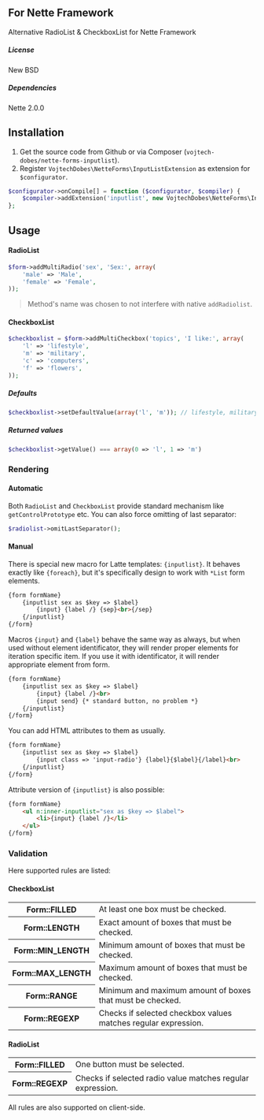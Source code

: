 ## For Nette Framework

Alternative RadioList & CheckboxList for Nette Framework

##### License

New BSD

##### Dependencies

Nette 2.0.0

## Installation

1. Get the source code from Github or via Composer (`vojtech-dobes/nette-forms-inputlist`).
2. Register `VojtechDobes\NetteForms\InputListExtension` as extension for `$configurator`.

```php
$configurator->onCompile[] = function ($configurator, $compiler) {
	$compiler->addExtension('inputlist', new VojtechDobes\NetteForms\InputListExtension);
};
```

## Usage

#### RadioList

```php
$form->addMultiRadio('sex', 'Sex:', array(
	'male' => 'Male',
	'female' => 'Female',
));
```

> Method's name was chosen to not interfere with native `addRadiolist`.

#### CheckboxList

```php
$checkboxlist = $form->addMultiCheckbox('topics', 'I like:', array(
	'l' => 'lifestyle',
	'm' => 'military',
	'c' => 'computers',
	'f' => 'flowers',
));
```

##### Defaults

```php
$checkboxlist->setDefaultValue(array('l', 'm')); // lifestyle, military
```

##### Returned values

```php
$checkboxlist->getValue() === array(0 => 'l', 1 => 'm')
```

### Rendering

#### Automatic

Both `RadioList` and `CheckboxList` provide standard mechanism like `getControlPrototype` etc. You can also force omitting of last separator:

```php
$radiolist->omitLastSeparator();
```

#### Manual

There is special new macro for Latte templates: `{inputlist}`. It behaves exactly like `{foreach}`, but it's specifically design to work with `*List` form elements.

```html
{form formName}
	{inputlist sex as $key => $label}
		{input} {label /} {sep}<br>{/sep}
	{/inputlist}
{/form}
```

Macros `{input}` and `{label}` behave the same way as always, but when used without element identificator, they will render proper elements for iteration specific item. If you use it with identificator, it will render appropriate element from form.

```html
{form formName}
	{inputlist sex as $key => $label}
		{input} {label /}<br>
		{input send} {* standard button, no problem *}
	{/inputlist}
{/form}
```

You can add HTML attributes to them as usually.

```html
{form formName}
	{inputlist sex as $key => $label}
		{input class => 'input-radio'} {label}{$label}{/label}<br>
	{/inputlist}
{/form}
```

Attribute version of `{inputlist}` is also possible:

```html
{form formName}
	<ul n:inner-inputlist="sex as $key => $label">
		<li>{input} {label /}</li>
	</ul>
{/form}
```

### Validation

Here supported rules are listed:

#### CheckboxList

<table>
	<tr>
		<th>Form::FILLED</th>
		<td>At least one box must be checked.</td>
	</tr>
	<tr>
		<th>Form::LENGTH</th>
		<td>Exact amount of boxes that must be checked.</td>
	</tr>
	<tr>
		<th>Form::MIN_LENGTH</th>
		<td>Minimum amount of boxes that must be checked.</td>
	</tr>
	<tr>
		<th>Form::MAX_LENGTH</th>
		<td>Maximum amount of boxes that must be checked.</td>
	</tr>
	<tr>
		<th>Form::RANGE</th>
		<td>Minimum and maximum amount of boxes that must be checked.</td>
	</tr>
	<tr>
    	<th>Form::REGEXP</th>
    	<td>Checks if selected checkbox values matches regular expression.</td>
    </tr>
</table>

#### RadioList

<table>
	<tr>
		<th>Form::FILLED</th>
		<td>One button must be selected.</td>
	</tr>
	<tr>
    	<th>Form::REGEXP</th>
    	<td>Checks if selected radio value matches regular expression.</td>
    </tr>
</table>

All rules are also supported on client-side.
